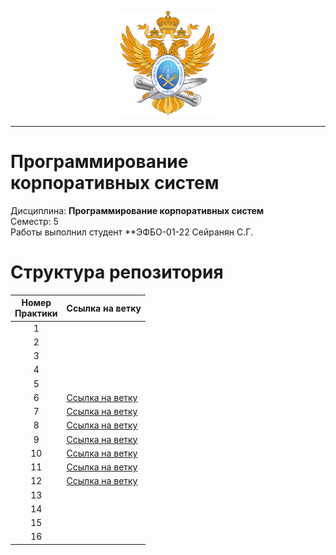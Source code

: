 <p align="center">
  <img src="images/MIREA_Gerb_Colour.svg" alt="Mirea_Gerb" width="30%"/>
</p>

___

# Программирование корпоративных систем
Дисциплина: **Программирование корпоративных систем** <br>
Семестр: 5 <br>
Работы выполнил студент **ЭФБО-01-22 Сейранян С.Г. <br>

# Структура репозитория
| Номер<br>Практики | Ссылка на ветку |
|:---:|---|
| 1 | |
| 2 | |
| 3 | |
| 4 | |
| 5 | |
| 6 | [Ссылка на ветку](https://github.com/Livmasss/flutter_tasks/tree/Practice_6) |
| 7 | [Ссылка на ветку](https://github.com/Livmasss/flutter_tasks/tree/Practice_7) |
| 8 | [Ссылка на ветку](https://github.com/Livmasss/flutter_tasks/tree/Practice_8) |
| 9 | [Ссылка на ветку](https://github.com/Livmasss/flutter_tasks/tree/Practice_9) |
| 10 | [Ссылка на ветку](https://github.com/Livmasss/flutter_tasks/tree/Practice_10) |
| 11 | [Ссылка на ветку](https://github.com/Livmasss/flutter_tasks/tree/Practice_11) |
| 12 | [Ссылка на ветку](https://github.com/Livmasss/flutter_tasks/tree/Practice_12) |
| 13 | |
| 14 | |
| 15 | |
| 16 | |
